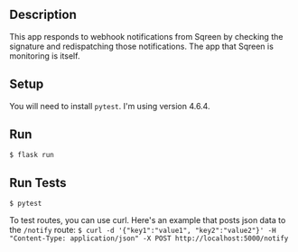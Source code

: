 ## Description
This app responds to webhook notifications from Sqreen by 
checking the signature and redispatching those notifications.
The app that Sqreen is monitoring is itself.

## Setup
You will need to install `pytest`. I'm using version 4.6.4.

## Run
`$ flask run`

## Run Tests
`$ pytest`

To test routes, you can use curl. Here's an example that posts json
data to the `/notify` route:
```$ curl -d '{"key1":"value1", "key2":"value2"}' -H "Content-Type: application/json" -X POST http://localhost:5000/notify```